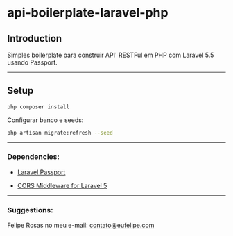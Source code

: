 # api-boilerplate-laravel-php

## Introduction

Simples boilerplate para construir API' RESTFul em PHP com Laravel 5.5 usando Passport.


---

## Setup

```bash
php composer install      
```


Configurar banco e seeds:

```bash
php artisan migrate:refresh --seed   
```

 
---


### Dependencies:
        
 * [Laravel Passport](https://github.com/laravel/passport)
 
 * [CORS Middleware for Laravel 5](https://github.com/barryvdh/laravel-cors)

 
---


### Suggestions:
Felipe Rosas no meu e-mail: <contato@eufelipe.com>